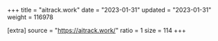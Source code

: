+++
title = "aitrack.work"
date = "2023-01-31"
updated = "2023-01-31"
weight = 116978

[extra]
source = "https://aitrack.work/"
ratio = 1
size = 114
+++
